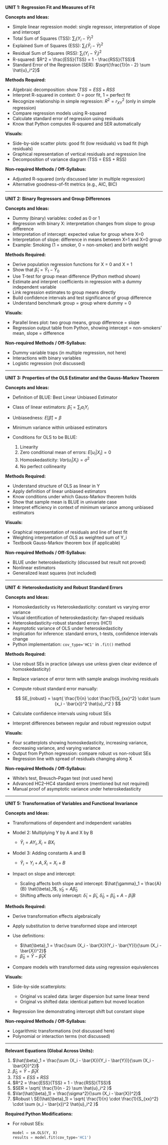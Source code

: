 **UNIT 1: Regression Fit and Measures of Fit**

**Concepts and Ideas:**

* Simple linear regression model: single regressor, interpretation of slope and intercept
* Total Sum of Squares (TSS): $\sum_i (Y_i - \bar{Y})^2$
* Explained Sum of Squares (ESS): $\sum_i (\hat{Y}_i - \bar{Y})^2$
* Residual Sum of Squares (RSS): $\sum_i (Y_i - \hat{Y}_i)^2$
* R-squared: $R^2 = \frac{ESS}{TSS} = 1 - \frac{RSS}{TSS}$
* Standard Error of the Regression (SER): $\sqrt{\frac{1}{n - 2} \sum \hat{u}_i^2}$

**Methods Required:**

* Algebraic decomposition: show $TSS = ESS + RSS$
* Interpret R-squared in context: 0 = poor fit, 1 = perfect fit
* Recognize relationship in simple regression: $R^2 = r_{XY}^2$ (only in simple regression)
* Compare regression models using R-squared
* Calculate standard error of regression using residuals
* Know that Python computes R-squared and SER automatically

**Visuals:**

* Side-by-side scatter plots: good fit (low residuals) vs bad fit (high residuals)
* Graphical representation of vertical residuals and regression line
* Decomposition of variance diagram (TSS = ESS + RSS)

**Non-required Methods / Off-Syllabus:**

* Adjusted R-squared (only discussed later in multiple regression)
* Alternative goodness-of-fit metrics (e.g., AIC, BIC)

---

**UNIT 2: Binary Regressors and Group Differences**

**Concepts and Ideas:**

* Dummy (binary) variables: coded as 0 or 1
* Regression with binary X: interpretation changes from slope to group difference
* Interpretation of intercept: expected value for group where X=0
* Interpretation of slope: difference in means between X=1 and X=0 group
* Example: Smoking (1 = smoker, 0 = non-smoker) and birth weight

**Methods Required:**

* Derive population regression functions for X = 0 and X = 1
* Show that $\hat{\beta}_1 = \bar{Y}_1 - \bar{Y}_0$
* Use T-test for group mean difference (Python method shown)
* Estimate and interpret coefficients in regression with a dummy independent variable
* Link regression estimates to group means directly
* Build confidence intervals and test significance of group difference
* Understand benchmark group = group where dummy = 0

**Visuals:**

* Parallel lines plot: two group means, group difference = slope
* Regression output table from Python, showing intercept = non-smokers' mean, slope = difference

**Non-required Methods / Off-Syllabus:**

* Dummy variable traps (in multiple regression, not here)
* Interactions with binary variables
* Logistic regression (not discussed)

---

**UNIT 3: Properties of the OLS Estimator and the Gauss-Markov Theorem**

**Concepts and Ideas:**

* Definition of BLUE: Best Linear Unbiased Estimator
* Class of linear estimators: $\hat{\beta}_1 = \sum_i a_i Y_i$
* Unbiasedness: $E[\hat{\beta}] = \beta$
* Minimum variance within unbiased estimators
* Conditions for OLS to be BLUE:

  1. Linearity
  2. Zero conditional mean of errors: $E[u_i | X_i] = 0$
  3. Homoskedasticity: $Var(u_i | X_i) = \sigma^2$
  4. No perfect collinearity

**Methods Required:**

* Understand structure of OLS as linear in Y
* Apply definition of linear unbiased estimators
* Know conditions under which Gauss-Markov theorem holds
* Show that sample mean is BLUE in univariate case
* Interpret efficiency in context of minimum variance among unbiased estimators

**Visuals:**

* Graphical representation of residuals and line of best fit
* Weighting interpretation of OLS as weighted sum of Y\_i
* Textbook Gauss-Markov theorem box (if applicable)

**Non-required Methods / Off-Syllabus:**

* BLUE under heteroskedasticity (discussed but result not proved)
* Nonlinear estimators
* Generalized least squares (not included)

---

**UNIT 4: Heteroskedasticity and Robust Standard Errors**

**Concepts and Ideas:**

* Homoskedasticity vs Heteroskedasticity: constant vs varying error variance
* Visual identification of heteroskedasticity: fan-shaped residuals
* Heteroskedasticity-robust standard errors (HC1)
* Asymptotic variance of OLS under heteroskedasticity
* Implication for inference: standard errors, t-tests, confidence intervals change
* Python implementation: `cov_type='HC1'` in `.fit()` method

**Methods Required:**

* Use robust SEs in practice (always use unless given clear evidence of homoskedasticity)
* Replace variance of error term with sample analogs involving residuals
* Compute robust standard error manually:

  $$
  SE_{robust} = \sqrt{ \frac{1}{n} \cdot \frac{1}{S_{xx}^2} \cdot \sum (x_i - \bar{x})^2 \hat{u}_i^2 }
  $$
* Calculate confidence intervals using robust SEs
* Interpret differences between regular and robust regression output

**Visuals:**

* Four scatterplots showing homoskedasticity, increasing variance, decreasing variance, and varying variance
* Output from Python regression: compare robust vs non-robust SEs
* Regression line with spread of residuals changing along X

**Non-required Methods / Off-Syllabus:**

* White’s test, Breusch–Pagan test (not used here)
* Advanced HC2–HC4 standard errors (mentioned but not required)
* Manual proof of asymptotic variance under heteroskedasticity

---

**UNIT 5: Transformation of Variables and Functional Invariance**

**Concepts and Ideas:**

* Transformations of dependent and independent variables
* Model 2: Multiplying Y by A and X by B

  * $\tilde{Y}_i = A Y_i, \tilde{X}_i = B X_i$
* Model 3: Adding constants A and B

  * $\tilde{Y}_i = Y_i + A, \tilde{X}_i = X_i + B$
* Impact on slope and intercept:

  * Scaling affects both slope and intercept: $\hat{\gamma}_1 = \frac{A}{B} \hat{\beta}_1$, $\hat{\gamma}_0 = A \hat{\beta}_0$
  * Shifting affects only intercept: $\hat{\delta}_1 = \hat{\beta}_1$, $\hat{\delta}_0 = \hat{\beta}_0 + A - \hat{\beta}_1 B$

**Methods Required:**

* Derive transformation effects algebraically
* Apply substitution to derive transformed slope and intercept
* Use definitions:

  * $\hat{\beta}_1 = \frac{\sum (X_i - \bar{X})(Y_i - \bar{Y})}{\sum (X_i - \bar{X})^2}$
  * $\hat{\beta}_0 = \bar{Y} - \hat{\beta}_1 \bar{X}$
* Compare models with transformed data using regression equivalences

**Visuals:**

* Side-by-side scatterplots:

  * Original vs scaled data: larger dispersion but same linear trend
  * Original vs shifted data: identical pattern but moved location
* Regression line demonstrating intercept shift but constant slope

**Non-required Methods / Off-Syllabus:**

* Logarithmic transformations (not discussed here)
* Polynomial or interaction terms (not discussed)

---

**Relevant Equations (Global Across Units):**

1. $\hat{\beta}_1 = \frac{\sum (X_i - \bar{X})(Y_i - \bar{Y})}{\sum (X_i - \bar{X})^2}$
2. $\hat{\beta}_0 = \bar{Y} - \hat{\beta}_1 \bar{X}$
3. $TSS = ESS + RSS$
4. $R^2 = \frac{ESS}{TSS} = 1 - \frac{RSS}{TSS}$
5. $SER = \sqrt{ \frac{1}{n - 2} \sum \hat{u}_i^2 }$
6. $Var(\hat{\beta}_1) = \frac{\sigma^2}{\sum (X_i - \bar{X})^2}$
7. $Robust \ SE(\hat{\beta}_1) = \sqrt{ \frac{1}{n} \cdot \frac{1}{S_{xx}^2} \cdot \sum (x_i - \bar{x})^2 \hat{u}_i^2 }$

**Required Python Modifications:**

* For robust SEs:

  ```python
  model = sm.OLS(Y, X)
  results = model.fit(cov_type='HC1')
  ```
